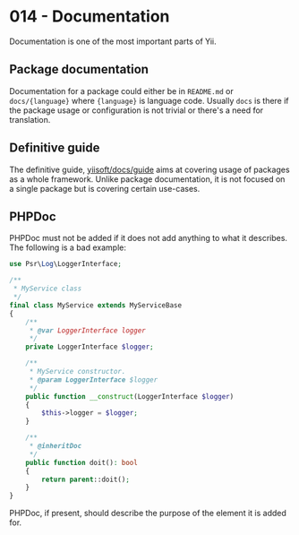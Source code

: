 # 014 - Documentation

Documentation is one of the most important parts of Yii.

## Package documentation

Documentation for a package could either be in `README.md` or `docs/{language}` where `{language}` is language code.
Usually `docs` is there if the package usage or configuration is not trivial or there's a need for translation.

## Definitive guide

The definitive guide, [yiisoft/docs/guide](https://github.com/yiisoft/docs/tree/master/guide/en)
aims at covering usage of packages as a whole framework. Unlike package documentation, it is not
focused on a single package but is covering certain use-cases.

## PHPDoc

PHPDoc must not be added if it does not add anything to what it describes. The following is a bad example:

```php
use Psr\Log\LoggerInterface;

/**
 * MyService class
 */
final class MyService extends MyServiceBase
{
    /**
     * @var LoggerInterface logger 
     */
    private LoggerInterface $logger;

    /**
     * MyService constructor.
     * @param LoggerInterface $logger
     */
    public function __construct(LoggerInterface $logger)
    {
        $this->logger = $logger;
    }

    /**
     * @inheritDoc
     */
    public function doit(): bool
    {
        return parent::doit();    
    }
}
``` 

PHPDoc, if present, should describe the purpose of the element it is added for.
